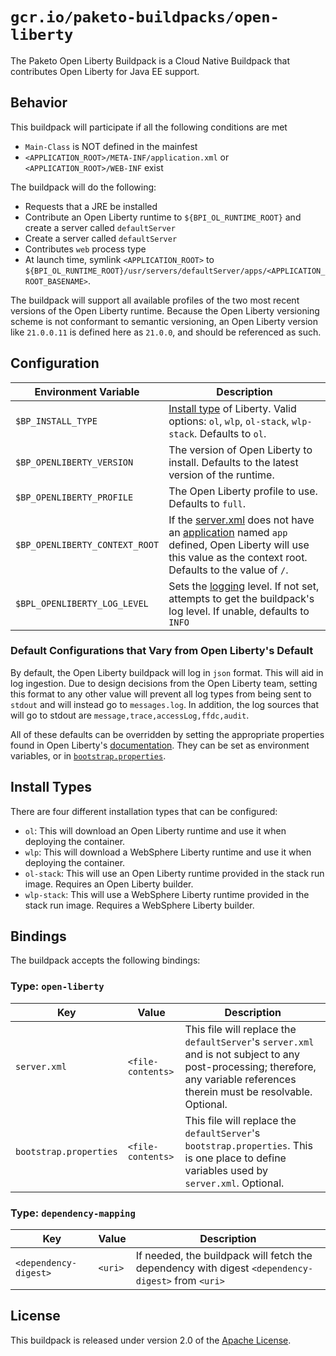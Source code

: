 # `gcr.io/paketo-buildpacks/open-liberty`

The Paketo Open Liberty Buildpack is a Cloud Native Buildpack that contributes Open Liberty for Java EE support.

## Behavior

This buildpack will participate if all the following conditions are met

* `Main-Class` is NOT defined in the mainfest
* `<APPLICATION_ROOT>/META-INF/application.xml` or `<APPLICATION_ROOT>/WEB-INF` exist

The buildpack will do the following:

* Requests that a JRE be installed
* Contribute an Open Liberty runtime to `${BPI_OL_RUNTIME_ROOT}` and create a server called `defaultServer`
* Create a server called `defaultServer`
* Contributes `web` process type
* At launch time, symlink `<APPLICATION_ROOT>` to `${BPI_OL_RUNTIME_ROOT}/usr/servers/defaultServer/apps/<APPLICATION_ROOT_BASENAME>`.

The buildpack will support all available profiles of the two most recent versions of the Open Liberty runtime. Because the Open Liberty versioning scheme is not conformant to semantic versioning, an Open Liberty version like `21.0.0.11` is defined here as `21.0.0`, and should be referenced as such.

## Configuration

| Environment Variable            | Description                                                                                                                                                                                                                                     |
| ------------------------------- | ----------------------------------------------------------------------------------------------------------------------------------------------------------------------------------------------------------------------------------------------- |
| `$BP_INSTALL_TYPE`              | [Install type](#install-types) of Liberty. Valid options: `ol`, `wlp`, `ol-stack`, `wlp-stack`. Defaults to `ol`.                                                                                                                               |
| `$BP_OPENLIBERTY_VERSION`       | The version of Open Liberty to install. Defaults to the latest version of the runtime.                                                                                                                                                          |
| `$BP_OPENLIBERTY_PROFILE`       | The Open Liberty profile to use. Defaults to `full`.                                                                                                                                                                                            |
| `$BP_OPENLIBERTY_CONTEXT_ROOT`  | If the [server.xml](#bindings) does not have an [application](https://openliberty.io/docs/latest/reference/config/application.html) named `app` defined, Open Liberty will use this value as the context root. Defaults to the value of `/`.    |
| `$BPL_OPENLIBERTY_LOG_LEVEL`    | Sets the [logging](https://openliberty.io/docs/21.0.0.11/log-trace-configuration.html#configuaration) level. If not set, attempts to get the buildpack's log level. If unable, defaults to `INFO`                                               |

### Default Configurations that Vary from Open Liberty's Default

By default, the Open Liberty buildpack will log in `json` format. This will aid in log ingestion. Due to design decisions from the Open Liberty team, setting this format to any other value will prevent all log types from being sent to `stdout` and will instead go to `messages.log`. In addition, the log sources that will go to stdout are `message,trace,accessLog,ffdc,audit`.

All of these defaults can be overridden by setting the appropriate properties found in Open Liberty's [documentation](https://openliberty.io/docs/21.0.0.11/log-trace-configuration.html). They can be set as environment variables, or in [`bootstrap.properties`](#bindings).

## Install Types

There are four different installation types that can be configured:
* `ol`: This will download an Open Liberty runtime and use it when deploying the container.
* `wlp`: This will download a WebSphere Liberty runtime and use it when deploying the container.
* `ol-stack`: This will use an Open Liberty runtime provided in the stack run image. Requires an Open Liberty builder.
* `wlp-stack`: This will use a WebSphere Liberty runtime provided in the stack run image. Requires a WebSphere Liberty builder.

## Bindings

The buildpack accepts the following bindings:

### Type: `open-liberty`

| Key                    | Value             | Description                                                                                                                                                                   |
| ---------------------- | ----------------- | ----------------------------------------------------------------------------------------------------------------------------------------------------------------------------- |
| `server.xml`           | `<file-contents>` | This file will replace the `defaultServer`'s `server.xml` and is not subject to any post-processing; therefore, any variable references therein must be resolvable. Optional. |
| `bootstrap.properties` | `<file-contents>` | This file will replace the `defaultServer`'s `bootstrap.properties`. This is one place to define variables used by `server.xml`. Optional.                                    |

### Type: `dependency-mapping`

| Key                   | Value   | Description                                                                                       |
| --------------------- | ------- | ------------------------------------------------------------------------------------------------- |
| `<dependency-digest>` | `<uri>` | If needed, the buildpack will fetch the dependency with digest `<dependency-digest>` from `<uri>` |

## License

This buildpack is released under version 2.0 of the [Apache License][a].

[a]: http://www.apache.org/licenses/LICENSE-2.0

